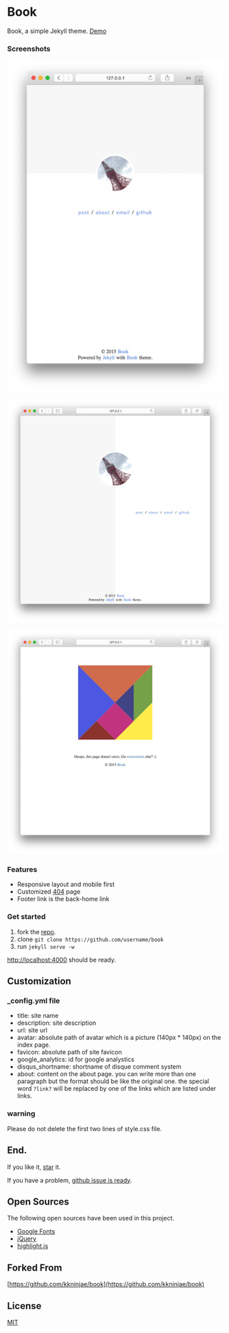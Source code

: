Book
====

Book, a simple Jekyll theme. [Demo](http://keshaun.github.io/book/)

### Screenshots

![](./assets/img/mobile.jpg)

![](./assets/img/desktop.jpg)

![](./assets/img/404.jpg)

### Features

* Responsive layout and mobile first
* Customized [404](http://keshaun.github.io/book/hehe) page
* Footer link is the back-home link

### Get started

1.  fork the [repo](https://github.com/Keshaun/book/fork).
2.  clone `git clone https://github.com/username/book`
3.  run `jekyll serve -w`

[http://localhost:4000](http://localhost:4000) should be ready.

Customization
-------------

### _config.yml file

* title: site name
* description: site description
* url: site url
* avatar: absolute path of avatar which is a picture (140px * 140px) on the index page.
* favicon: absolute path of site favicon
* google_analytics: id for google analystics
* disqus_shortname: shortname of disque comment system
* about: content on the about page.
  you can write more than one paragraph but the format should be like the original one.
  the special word `?link?` will be replaced by one of the links which are listed under links.

### warning

Please do not delete the first two lines of style.css file.

End.
----

If you like it, [star](https://github.com/Keshaun/book) it.

If you have a problem, [github issue is ready](https://github.com/Keshaun/book/issues).

Open Sources
------------

The following open sources have been used in this project.

* [Google Fonts](https://www.google.com/fonts)
* [jQuery](https://jquery.com/)
* [highlight.js](https://highlightjs.org/)

Forked From
-----------

[https://github.com/kkninjae/book](https://github.com/kkninjae/book)

License
-------

[MIT](./LICENSE)
